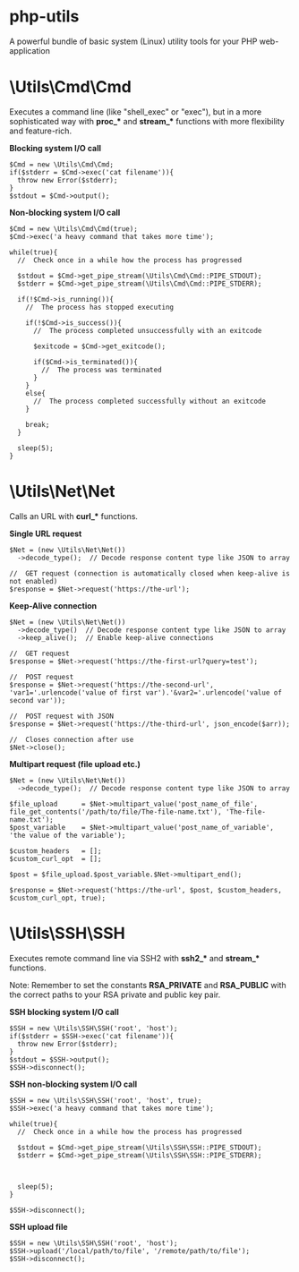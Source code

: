 # php-utils
A powerful bundle of basic system (Linux) utility tools for your PHP web-application

# \Utils\Cmd\Cmd
Executes a command line (like "shell_exec" or "exec"), but in a more sophisticated way with **proc_\*** and **stream_\*** functions with more flexibility and feature-rich.

**Blocking system I/O call**
```
$Cmd = new \Utils\Cmd\Cmd;
if($stderr = $Cmd->exec('cat filename')){
  throw new Error($stderr);
}
$stdout = $Cmd->output();
```

**Non-blocking system I/O call**
```
$Cmd = new \Utils\Cmd\Cmd(true);
$Cmd->exec('a heavy command that takes more time');

while(true){
  //  Check once in a while how the process has progressed
  
  $stdout = $Cmd->get_pipe_stream(\Utils\Cmd\Cmd::PIPE_STDOUT);
  $stderr = $Cmd->get_pipe_stream(\Utils\Cmd\Cmd::PIPE_STDERR);
  
  if(!$Cmd->is_running()){
    //  The process has stopped executing
    
    if(!$Cmd->is_success()){
      //  The process completed unsuccessfully with an exitcode
      
      $exitcode = $Cmd->get_exitcode();
      
      if($Cmd->is_terminated()){
        //  The process was terminated
      }
    }
    else{
      //  The process completed successfully without an exitcode
    }
    
    break;
  }
  
  sleep(5);
}
```

# \Utils\Net\Net
Calls an URL with **curl_\*** functions.

**Single URL request**
```
$Net = (new \Utils\Net\Net())
  ->decode_type();  // Decode response content type like JSON to array

//  GET request (connection is automatically closed when keep-alive is not enabled)
$response = $Net->request('https://the-url');
```

**Keep-Alive connection**
```
$Net = (new \Utils\Net\Net())
  ->decode_type()  // Decode response content type like JSON to array
  ->keep_alive();  // Enable keep-alive connections

//  GET request
$response = $Net->request('https://the-first-url?query=test');

//  POST request
$response = $Net->request('https://the-second-url', 'var1='.urlencode('value of first var').'&var2='.urlencode('value of second var'));

//  POST request with JSON
$response = $Net->request('https://the-third-url', json_encode($arr));

//  Closes connection after use
$Net->close();
```

**Multipart request (file upload etc.)**
```
$Net = (new \Utils\Net\Net())
  ->decode_type();  // Decode response content type like JSON to array

$file_upload      = $Net->multipart_value('post_name_of_file', file_get_contents('/path/to/file/The-file-name.txt'), 'The-file-name.txt');
$post_variable    = $Net->multipart_value('post_name_of_variable', 'the value of the variable');

$custom_headers   = [];
$custom_curl_opt  = [];

$post = $file_upload.$post_variable.$Net->multipart_end();

$response = $Net->request('https://the-url', $post, $custom_headers, $custom_curl_opt, true);
```

# \Utils\SSH\SSH
Executes remote command line via SSH2 with **ssh2_\*** and **stream_\*** functions.

Note: Remember to set the constants **RSA_PRIVATE** and **RSA_PUBLIC** with the correct paths to your RSA private and public key pair.

**SSH blocking system I/O call**
```
$SSH = new \Utils\SSH\SSH('root', 'host');
if($stderr = $SSH->exec('cat filename')){
  throw new Error($stderr);
}
$stdout = $SSH->output();
$SSH->disconnect();
```

**SSH non-blocking system I/O call**
```
$SSH = new \Utils\SSH\SSH('root', 'host', true);
$SSH->exec('a heavy command that takes more time');

while(true){
  //  Check once in a while how the process has progressed
  
  $stdout = $Cmd->get_pipe_stream(\Utils\SSH\SSH::PIPE_STDOUT);
  $stderr = $Cmd->get_pipe_stream(\Utils\SSH\SSH::PIPE_STDERR);
  
  
  
  sleep(5);
}

$SSH->disconnect();
```

**SSH upload file**
```
$SSH = new \Utils\SSH\SSH('root', 'host');
$SSH->upload('/local/path/to/file', '/remote/path/to/file');
$SSH->disconnect();
```
